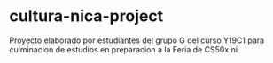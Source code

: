 # cultura-nica-project
Proyecto elaborado por estudiantes del grupo G del curso Y19C1 para culminacion de estudios en preparacion a la Feria de CS50x.ni
